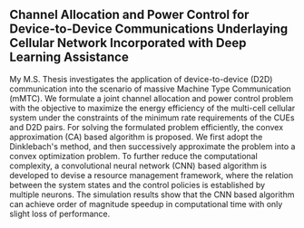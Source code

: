 ## Channel Allocation and Power Control for Device-to-Device Communications Underlaying Cellular Network Incorporated with Deep Learning Assistance 
My M.S. Thesis investigates the application of device-to-device (D2D) communication into the scenario of massive Machine Type Communication (mMTC). We formulate a joint channel allocation and power control problem with the
objective to maximize the energy efficiency of the multi-cell cellular system under the constraints of the minimum rate requirements of the CUEs and D2D pairs. For solving the formulated problem efficiently, the convex approximation (CA) based algorithm is proposed. We first adopt the Dinklebach's method, and then successively approximate the problem into a convex optimization problem. To further reduce the computational complexity, a convolutional neural network (CNN) based algorithm is developed to devise a resource management framework, where the relation between the system states and the control policies is established by multiple neurons. The simulation results show that the CNN based algorithm can achieve order of magnitude speedup in computational time with only slight loss of performance.
